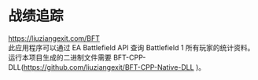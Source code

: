 # 战绩追踪
https://liuziangexit.com/BFT<br>
此应用程序可以通过 EA Battlefield API 查询 Battlefield 1 所有玩家的统计资料。<br>
运行本项目生成的二进制文件需要 BFT-CPP-DLL(https://github.com/liuziangexit/BFT-CPP-Native-DLL )。
